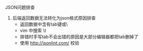 JSON问题排查
1. 后端返回数据无法转化为json格式原因排查
    - 返回数据中含有tab键或\
    - vim 中搜索 \t
    - 排错时手写tab不会出错的原因是大部分编辑器都把tab删掉了
    - 使用 http://jsonlint.com/ 校验
